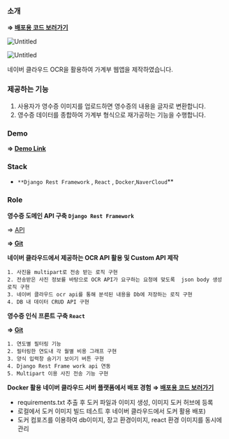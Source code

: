 ### 소개
**⇒  [배포용 코드 보러가기](https://github.com/dev1week/Receipt-Service)**




![Untitled](https://oceankeeper-image.s3.ap-northeast-2.amazonaws.com/Untitled.png)

![Untitled](https://oceankeeper-image.s3.ap-northeast-2.amazonaws.com/Untitled-2.png)

네이버 클라우드 OCR을 활용하여 가계부 웹앱을 제작하였습니다. 

### 제공하는 기능
1. 사용자가 영수증 이미지를 업로드하면 영수증의 내용을 글자로 변환합니다.
2. 영수증 데이터를 종합하여 가계부 형식으로 재가공하는 기능을 수행합니다. 

### Demo

**⇒ [Demo Link](https://github.com/dev1week/Receipt-App-Server)**

### Stack

- `**Django Rest Framework` , `React` , `Docker`,`NaverCloud`**

### Role

**영수증 도메인 API 구축 `Django Rest Framework`**

⇒ [API](https://www.notion.so/App-api-9a1dca547ee5471cad284478f35c828e) 

**⇒  [Git](https://github.com/dev1week/Receipt-App-Server)**

**네이버 클라우드에서 제공하는 OCR API 활용 및 Custom API 제작**

    1. 사진을 multipart로 전송 받는 로직 구현 
    2. 전송받은 사진 정보를 바탕으로 OCR API가 요구하는 요청에 맞도록  json body 생성 로직 구현 
    3. 네이버 클라우드 ocr api를 통해 분석된 내용을 Db에 저장하는 로직 구현
    4. DB 내 데이터 CRUD API 구현 

**영수증 인식 프론트 구축 `React`**

**⇒  [Git](https://github.com/dev1week/Reciept-React)**

    1. 연도별 필터링 기능 
    2. 필터링한 연도내 각 월별 비용 그래프 구현 
    3. 양식 입력창 숨기기 보이기 버튼 구현
    4. Django Rest Frame work api 연동 
    5. Multipart 이용 사진 전송 기능 구현 

**Docker 활용 네이버 클라우드 서버 플랫폼에서 배포 경험**
**⇒  [배포용 코드 보러가기](https://github.com/dev1week/Receipt-Service)**
- requirements.txt 추출 후 도커 파일과 이미지 생성, 이미지 도커 허브에 등록
- 로컬에서 도커 이미지 빌드 테스트 후 네이버 클라우드에서 도커 활용 배포)
- 도커 컴포즈를 이용하여 db이미지, 장고 환경이미지, react 환경 이미지를 동시에관리 
